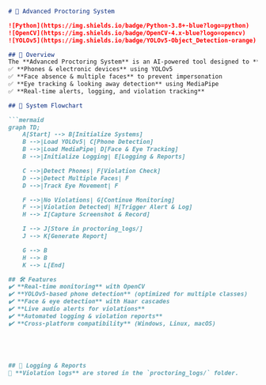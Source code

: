 
```md
# 📌 Advanced Proctoring System  

![Python](https://img.shields.io/badge/Python-3.8+-blue?logo=python)  
![OpenCV](https://img.shields.io/badge/OpenCV-4.x-blue?logo=opencv)  
![YOLOv5](https://img.shields.io/badge/YOLOv5-Object_Detection-orange)  

## 🚀 Overview  
The **Advanced Proctoring System** is an AI-powered tool designed to **monitor online exams** by detecting:  
✅ **Phones & electronic devices** using YOLOv5  
✅ **Face absence & multiple faces** to prevent impersonation  
✅ **Eye tracking & looking away detection** using MediaPipe  
✅ **Real-time alerts, logging, and violation tracking**  

## 🔄 System Flowchart  

```mermaid
graph TD;
    A[Start] --> B[Initialize Systems]
    B -->|Load YOLOv5| C[Phone Detection]
    B -->|Load MediaPipe| D[Face & Eye Tracking]
    B -->|Initialize Logging| E[Logging & Reports]

    C -->|Detect Phones| F[Violation Check]
    D -->|Detect Multiple Faces| F
    D -->|Track Eye Movement| F

    F -->|No Violations| G[Continue Monitoring]
    F -->|Violation Detected| H[Trigger Alert & Log]
    H --> I[Capture Screenshot & Record]

    I --> J[Store in proctoring_logs/]
    J --> K[Generate Report]

    G --> B
    H --> B
    K --> L[End]

## 🛠️ Features  
✔️ **Real-time monitoring** with OpenCV  
✔️ **YOLOv5-based phone detection** (optimized for multiple classes)  
✔️ **Face & eye detection** with Haar cascades  
✔️ **Live audio alerts for violations**  
✔️ **Automated logging & violation reports**  
✔️ **Cross-platform compatibility** (Windows, Linux, macOS)  





## 📜 Logging & Reports  
📝 **Violation logs** are stored in the `proctoring_logs/` folder.  

 

